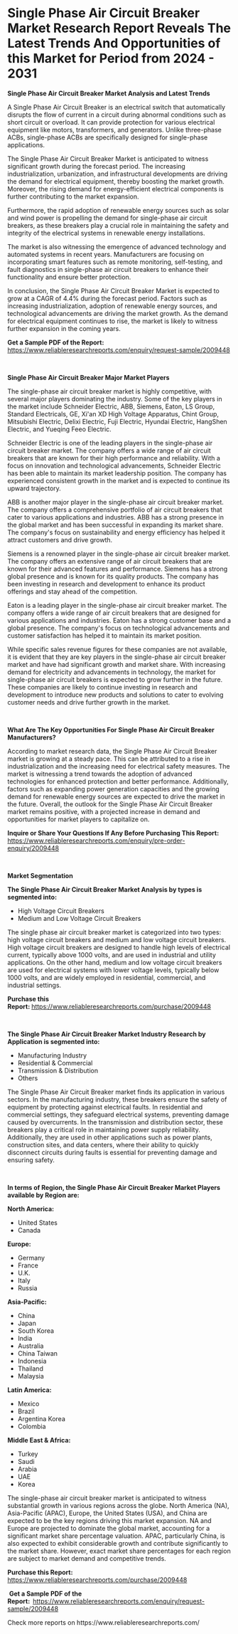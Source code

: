 <p><h1>Single Phase Air Circuit Breaker Market Research Report Reveals The Latest Trends And Opportunities of this Market for Period from 2024 - 2031</h1></p><p><strong>Single Phase Air Circuit Breaker Market Analysis and Latest Trends</strong></p>
<p><p>A Single Phase Air Circuit Breaker is an electrical switch that automatically disrupts the flow of current in a circuit during abnormal conditions such as short circuit or overload. It can provide protection for various electrical equipment like motors, transformers, and generators. Unlike three-phase ACBs, single-phase ACBs are specifically designed for single-phase applications.</p><p>The Single Phase Air Circuit Breaker Market is anticipated to witness significant growth during the forecast period. The increasing industrialization, urbanization, and infrastructural developments are driving the demand for electrical equipment, thereby boosting the market growth. Moreover, the rising demand for energy-efficient electrical components is further contributing to the market expansion.</p><p>Furthermore, the rapid adoption of renewable energy sources such as solar and wind power is propelling the demand for single-phase air circuit breakers, as these breakers play a crucial role in maintaining the safety and integrity of the electrical systems in renewable energy installations.</p><p>The market is also witnessing the emergence of advanced technology and automated systems in recent years. Manufacturers are focusing on incorporating smart features such as remote monitoring, self-testing, and fault diagnostics in single-phase air circuit breakers to enhance their functionality and ensure better protection.</p><p>In conclusion, the Single Phase Air Circuit Breaker Market is expected to grow at a CAGR of 4.4% during the forecast period. Factors such as increasing industrialization, adoption of renewable energy sources, and technological advancements are driving the market growth. As the demand for electrical equipment continues to rise, the market is likely to witness further expansion in the coming years.</p></p>
<p><strong>Get a Sample PDF of the Report:&nbsp;</strong> <a href="https://www.reliableresearchreports.com/enquiry/request-sample/2009448">https://www.reliableresearchreports.com/enquiry/request-sample/2009448</a></p>
<p>&nbsp;</p>
<p><strong>Single Phase Air Circuit Breaker Major Market Players</strong></p>
<p><p>The single-phase air circuit breaker market is highly competitive, with several major players dominating the industry. Some of the key players in the market include Schneider Electric, ABB, Siemens, Eaton, LS Group, Standard Electricals, GE, Xi'an XD High Voltage Apparatus, Chint Group, Mitsubishi Electric, Delixi Electric, Fuji Electric, Hyundai Electric, HangShen Electric, and Yueqing Feeo Electric.</p><p>Schneider Electric is one of the leading players in the single-phase air circuit breaker market. The company offers a wide range of air circuit breakers that are known for their high performance and reliability. With a focus on innovation and technological advancements, Schneider Electric has been able to maintain its market leadership position. The company has experienced consistent growth in the market and is expected to continue its upward trajectory.</p><p>ABB is another major player in the single-phase air circuit breaker market. The company offers a comprehensive portfolio of air circuit breakers that cater to various applications and industries. ABB has a strong presence in the global market and has been successful in expanding its market share. The company's focus on sustainability and energy efficiency has helped it attract customers and drive growth.</p><p>Siemens is a renowned player in the single-phase air circuit breaker market. The company offers an extensive range of air circuit breakers that are known for their advanced features and performance. Siemens has a strong global presence and is known for its quality products. The company has been investing in research and development to enhance its product offerings and stay ahead of the competition.</p><p>Eaton is a leading player in the single-phase air circuit breaker market. The company offers a wide range of air circuit breakers that are designed for various applications and industries. Eaton has a strong customer base and a global presence. The company's focus on technological advancements and customer satisfaction has helped it to maintain its market position.</p><p>While specific sales revenue figures for these companies are not available, it is evident that they are key players in the single-phase air circuit breaker market and have had significant growth and market share. With increasing demand for electricity and advancements in technology, the market for single-phase air circuit breakers is expected to grow further in the future. These companies are likely to continue investing in research and development to introduce new products and solutions to cater to evolving customer needs and drive further growth in the market.</p></p>
<p>&nbsp;</p>
<p><strong>What Are The Key Opportunities For Single Phase Air Circuit Breaker Manufacturers?</strong></p>
<p><p>According to market research data, the Single Phase Air Circuit Breaker market is growing at a steady pace. This can be attributed to a rise in industrialization and the increasing need for electrical safety measures. The market is witnessing a trend towards the adoption of advanced technologies for enhanced protection and better performance. Additionally, factors such as expanding power generation capacities and the growing demand for renewable energy sources are expected to drive the market in the future. Overall, the outlook for the Single Phase Air Circuit Breaker market remains positive, with a projected increase in demand and opportunities for market players to capitalize on.</p></p>
<p><strong>Inquire or Share Your Questions If Any Before Purchasing This Report:</strong> <a href="https://www.reliableresearchreports.com/enquiry/pre-order-enquiry/2009448">https://www.reliableresearchreports.com/enquiry/pre-order-enquiry/2009448</a></p>
<p>&nbsp;</p>
<p><strong>Market Segmentation</strong></p>
<p><strong>The Single Phase Air Circuit Breaker Market Analysis by types is segmented into:</strong></p>
<p><ul><li>High Voltage Circuit Breakers</li><li>Medium and Low Voltage Circuit Breakers</li></ul></p>
<p><p>The single phase air circuit breaker market is categorized into two types: high voltage circuit breakers and medium and low voltage circuit breakers. High voltage circuit breakers are designed to handle high levels of electrical current, typically above 1000 volts, and are used in industrial and utility applications. On the other hand, medium and low voltage circuit breakers are used for electrical systems with lower voltage levels, typically below 1000 volts, and are widely employed in residential, commercial, and industrial settings.</p></p>
<p><strong>Purchase this Report:&nbsp;</strong><a href="https://www.reliableresearchreports.com/purchase/2009448">https://www.reliableresearchreports.com/purchase/2009448</a></p>
<p>&nbsp;</p>
<p><strong>The Single Phase Air Circuit Breaker Market Industry Research by Application is segmented into:</strong></p>
<p><ul><li>Manufacturing Industry</li><li>Residential & Commercial</li><li>Transmission & Distribution</li><li>Others</li></ul></p>
<p><p>The Single Phase Air Circuit Breaker market finds its application in various sectors. In the manufacturing industry, these breakers ensure the safety of equipment by protecting against electrical faults. In residential and commercial settings, they safeguard electrical systems, preventing damage caused by overcurrents. In the transmission and distribution sector, these breakers play a critical role in maintaining power supply reliability. Additionally, they are used in other applications such as power plants, construction sites, and data centers, where their ability to quickly disconnect circuits during faults is essential for preventing damage and ensuring safety.</p></p>
<p>&nbsp;</p>
<p><strong>In terms of Region, the Single Phase Air Circuit Breaker Market Players available by Region are:</strong></p>
<p>
    <p> <strong> North America: </strong>
        <ul>
            <li>United States</li>
            <li>Canada</li>
        </ul>
        </p> 
    <p> <strong> Europe: </strong>
        <ul>
            <li>Germany</li>
            <li>France</li>
            <li>U.K.</li>
            <li>Italy</li>
            <li>Russia</li>
        </ul>
        </p> 
    <p> <strong> Asia-Pacific: </strong>
        <ul>
            <li>China</li>
            <li>Japan</li>
            <li>South Korea</li>
            <li>India</li>
            <li>Australia</li>
            <li>China Taiwan</li>
            <li>Indonesia</li>
            <li>Thailand</li>
            <li>Malaysia</li>
        </ul>
        </p> 
    <p> <strong> Latin America: </strong>
        <ul>
            <li>Mexico</li>
            <li>Brazil</li>
            <li>Argentina Korea</li>
            <li>Colombia</li>
        </ul>
        </p> 
    <p> <strong> Middle East & Africa: </strong>
        <ul>
            <li>Turkey</li>
            <li>Saudi</li>
            <li>Arabia</li>
            <li>UAE</li>
            <li>Korea</li>
        </ul>
    </p>
    </p>
<p><p>The single-phase air circuit breaker market is anticipated to witness substantial growth in various regions across the globe. North America (NA), Asia-Pacific (APAC), Europe, the United States (USA), and China are expected to be the key regions driving this market expansion. NA and Europe are projected to dominate the global market, accounting for a significant market share percentage valuation. APAC, particularly China, is also expected to exhibit considerable growth and contribute significantly to the market share. However, exact market share percentages for each region are subject to market demand and competitive trends.</p></p>
<p><strong>Purchase this Report: </strong><a href="https://www.reliableresearchreports.com/purchase/2009448">https://www.reliableresearchreports.com/purchase/2009448</a></p>
<p>&nbsp;<strong>Get a Sample PDF of the Report:&nbsp;&nbsp;</strong><a href="https://www.reliableresearchreports.com/enquiry/request-sample/2009448">https://www.reliableresearchreports.com/enquiry/request-sample/2009448</a></p>
<p><strong></strong></p>
<p>Check more reports on https://www.reliableresearchreports.com/</p>